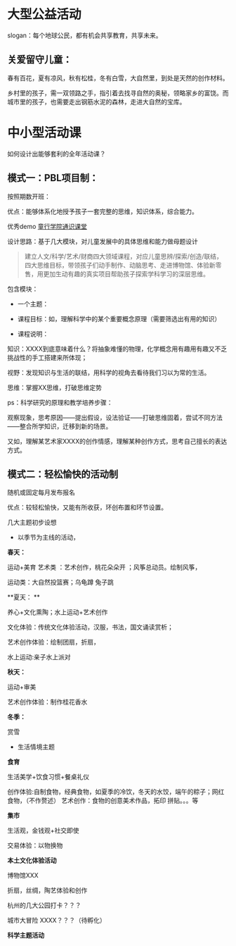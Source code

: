 # 大型公益活动 
slogan：每个地球公民，都有机会共享教育，共享未来。
## 关爱留守儿童：

春有百花，夏有凉风，秋有松桂，冬有白雪，大自然里，到处是天然的创作材料。

乡村里的孩子，需一双领路之手，指引着去找寻自然的奥秘，领略家乡的富饶。而城市里的孩子，也需要走出钢筋水泥的森林，走进大自然的宝库。

# 中小型活动课

如何设计出能够套利的全年活动课？


## 模式一：PBL项目制：


按照期数开班：

优点：能够体系化地授予孩子一套完整的思维，知识体系，综合能力。




优秀demo [童行学院通识课堂](https://mp.weixin.qq.com/s/JYMz7oYSSM-Go96ALn9V1w)

设计思路：基于几大模块，对儿童发展中的具体思维和能力做母题设计



> 建立人文/科学/艺术/财商四大领域课程，对应儿童思辨/探索/创造/联结，四大思维目标，带领孩子们动手制作、动脑思考、走进博物馆、体验新零售，用更加生动有趣的真实项目帮助孩子探索学科学习的深层思维。

包含模块：

- 一个主题：
- 课程目标：如，理解科学中的某个重要概念原理（需要筛选出有用的知识）

- 课程说明：

知识：XXXX到底意味着什么？将抽象难懂的物理，化学概念用有趣用有趣又不乏挑战性的手工搭建来所体现；

视野：发现知识与生活的联结，用科学的视角去看待我们习以为常的生活。

思维：掌握XX思维，打破思维定势


ps：科学研究的原理和教学培养步骤：

观察现象，思考原因——提出假设，设法验证——打破思维固着，尝试不同方法——整合所学知识，迁移到新的场景。

又如，理解某艺术家XXXX的创作情感，理解某种创作方式，思考自己擅长的表达方式。

## 模式二：轻松愉快的活动制

随机或固定每月发布报名 

优点：较轻松愉快，又能有所收获，环创布置和环节设置。

几大主题初步设想

- 以季节为主线的活动，

**春天：**

运动+美育 
艺术类 ：艺术创作，桃花朵朵开 ；风筝总动员。绘制风筝，

运动类：大自然投篮赛；乌龟蹲 兔子跳





**夏天： **

养心+文化熏陶；水上运动+艺术创作


文化体验：传统文化体验活动，汉服，书法，国文诵读赏析；

艺术创作体验：绘制团扇，折扇，

水上运动:亲子水上派对

**秋天：**

运动+审美

艺术创作体验：制作桂花香水


**冬季：**

赏雪 


- 生活情境主题

**食育**

生活美学+饮食习惯+餐桌礼仪

创作体验:自制食物，经典食物，如夏季的冷饮，冬天的水饺，端午的粽子；网红食物，（不作赘述）
艺术创作：食物的创意美术作品，拓印 拼贴。。。等


**集市**

生活观，金钱观+社交即使

交易体验：以物换物 

**本土文化体验活动**

博物馆XXX

折扇，丝绸，陶艺体验和创作 

杭州的几大公园打卡？？？

城市大冒险 XXXX？？？（待孵化）


**科学主题活动**



